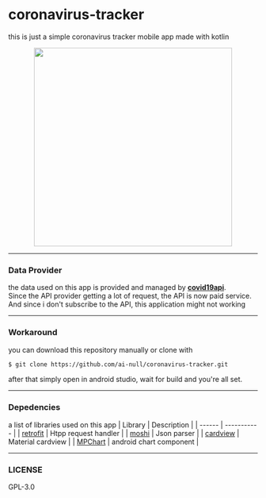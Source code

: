 # coronavirus-tracker
this is just a simple coronavirus tracker mobile app made with kotlin

<p align="center">
  <img src="https://raw.githubusercontent.com/ai-null/coronavirus-tracker/dev/screenshots/demo.gif" height="400px" />
</p>

___
### Data Provider
the data used on this app is provided and managed by __[covid19api](https://covid19api.com/)__.
<br />
Since the API provider getting a lot of request, the API is now paid service. And since i don't subscribe to the API, this application might not working


___
### Workaround
you can download this repository manually or clone with
<br />
````sh
$ git clone https://github.com/ai-null/coronavirus-tracker.git
````
after that simply open in android studio, wait for build and you're all set.

___
### Depedencies
a list of libraries used on this app
| Library | Description |
| ------  | ----------- |
| [retrofit](https://github.com/square/retrofit) | Htpp request handler |
| [moshi](https://github.com/square/moshi) | Json parser |
| [cardview](https://mvnrepository.com/artifact/androidx.cardview/cardview) | Material cardview |
| [MPChart](https://github.com/PhilJay/MPAndroidChart) | android chart component |

___
### LICENSE
GPL-3.0
